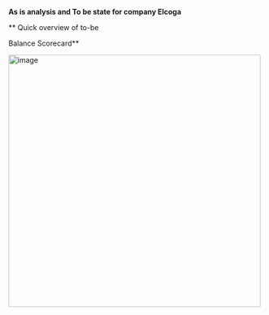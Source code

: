 **As is analysis and To be state for company Elcoga**

** Quick overview of to-be 

 Balance Scorecard**
 
<img width="496" alt="image" src="https://github.com/user-attachments/assets/74afe664-2e27-4be6-95c8-9a927569614e" />



